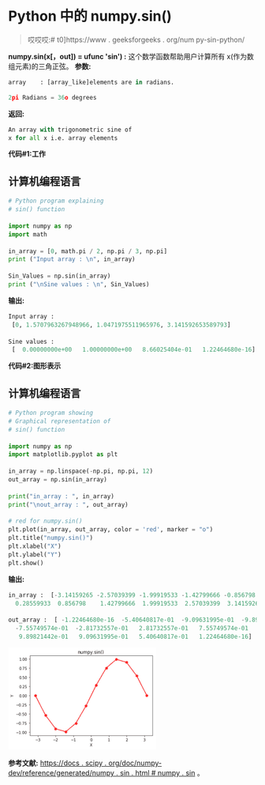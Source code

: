 # Python 中的 numpy.sin()

> 哎哎哎:# t0]https://www . geeksforgeeks . org/num py-sin-python/

**numpy.sin(x[，out]) = ufunc 'sin') :** 这个数学函数帮助用户计算所有 x(作为数组元素)的三角正弦。
**参数:**

```py
array    : [array_like]elements are in radians. 
```

```py
2pi Radians = 36o degrees
```

**返回:**

```py
An array with trigonometric sine of
x for all x i.e. array elements 
```

**代码#1:工作**

## 计算机编程语言

```py
# Python program explaining
# sin() function

import numpy as np
import math

in_array = [0, math.pi / 2, np.pi / 3, np.pi]
print ("Input array : \n", in_array)

Sin_Values = np.sin(in_array)
print ("\nSine values : \n", Sin_Values)
```

**输出:**

```py
Input array : 
 [0, 1.5707963267948966, 1.0471975511965976, 3.141592653589793]

Sine values : 
 [  0.00000000e+00   1.00000000e+00   8.66025404e-01   1.22464680e-16]
```

**代码#2:图形表示**

## 计算机编程语言

```py
# Python program showing
# Graphical representation of
# sin() function

import numpy as np
import matplotlib.pyplot as plt

in_array = np.linspace(-np.pi, np.pi, 12)
out_array = np.sin(in_array)

print("in_array : ", in_array)
print("\nout_array : ", out_array)

# red for numpy.sin()
plt.plot(in_array, out_array, color = 'red', marker = "o")
plt.title("numpy.sin()")
plt.xlabel("X")
plt.ylabel("Y")
plt.show()
```

**输出:**

```py
in_array :  [-3.14159265 -2.57039399 -1.99919533 -1.42799666 -0.856798   -0.28559933
  0.28559933  0.856798    1.42799666  1.99919533  2.57039399  3.14159265]

out_array :  [ -1.22464680e-16  -5.40640817e-01  -9.09631995e-01  -9.89821442e-01
  -7.55749574e-01  -2.81732557e-01   2.81732557e-01   7.55749574e-01
   9.89821442e-01   9.09631995e-01   5.40640817e-01   1.22464680e-16]
```

![](img/f8e43e4654fb0fc5195308be831b3030.png)

**参考文献:**
[https://docs . scipy . org/doc/numpy-dev/reference/generated/numpy . sin . html # numpy . sin](https://docs.scipy.org/doc/numpy-dev/reference/generated/numpy.sin.html#numpy.sin)
。